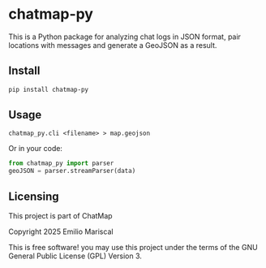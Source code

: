 # chatmap-py

This is a Python package for analyzing chat logs in JSON format,
pair locations with messages and generate a GeoJSON as a result.

## Install

```bash
pip install chatmap-py
```

## Usage

```
chatmap_py.cli <filename> > map.geojson
```

Or in your code:

```py
from chatmap_py import parser
geoJSON = parser.streamParser(data)
```

## Licensing

This project is part of ChatMap

Copyright 2025 Emilio Mariscal

This is free software! you may use this project under the terms of the GNU General Public License (GPL) Version 3.
